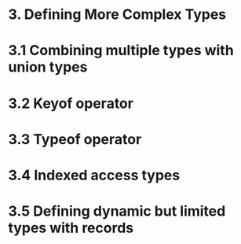 # 3. Defining More Complex Types
# 3.1 Combining multiple types with union types
# 3.2 Keyof operator
# 3.3 Typeof operator
# 3.4 Indexed access types
# 3.5 Defining dynamic but limited types with records
